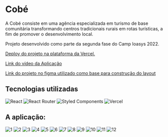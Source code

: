 # Cobé

A Cobé consiste em uma agência especializada em turismo de base comunitária transformando centros tradicionais rurais em rotas turísticas, a fim de promover o desenvolvimento local.

Projeto desenvolvido como parte da segunda fase do Camp Ioasys 2022.


[Deploy do projeto na plataforma da Vercel.](https://ioasys-camp-round6.vercel.app)

[Link do vídeo da Aplicação](https://youtu.be/Btv41MhfF74)

[Link do projeto no figma utilizado como base para construção do layout ](https://www.figma.com/file/sBjLdJp7q4T7itZwj5Wf5Z/Round-6---Compartilhado)


## Tecnologias utilizadas 

![React](https://img.shields.io/badge/React-20232A?style=for-the-badge&logo=react&logoColor=61DAFB) ![React Router](https://img.shields.io/badge/React_Router-CA4245?style=for-the-badge&logo=react-router&logoColor=white) ![Styled Components](https://img.shields.io/badge/styled--components-DB7093?style=for-the-badge&logo=styled-components&logoColor=white) ![Vercel](https://img.shields.io/badge/Vercel-000000?style=for-the-badge&logo=vercel&logoColor=white)


## A aplicação: 

![1](https://cdn.discordapp.com/attachments/933812402229772338/966782326333923398/unknown.png)
![2](https://cdn.discordapp.com/attachments/933812402229772338/966782326661087323/unknown.png)
![3](https://cdn.discordapp.com/attachments/933812402229772338/966782326996607087/unknown.png)
![4](https://cdn.discordapp.com/attachments/933812402229772338/966782327260852375/unknown.png)
![5](https://cdn.discordapp.com/attachments/933812402229772338/966782327659319296/unknown.png)
![6](https://cdn.discordapp.com/attachments/933812402229772338/966782327910957117/unknown.png)
![7](https://cdn.discordapp.com/attachments/933812402229772338/966782328158437376/unknown.png)
![8](https://cdn.discordapp.com/attachments/933812402229772338/966782328397500447/unknown.png)
![9](https://cdn.discordapp.com/attachments/933812402229772338/966782328699514972/unknown.png)
![10](https://cdn.discordapp.com/attachments/933812402229772338/966782329165070346/unknown.png)
![11](https://cdn.discordapp.com/attachments/933812402229772338/966782376778817606/11.png)
![12](https://cdn.discordapp.com/attachments/933812402229772338/966782377072423032/12.png)
